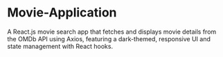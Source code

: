 # Movie-Application
A React.js movie search app that fetches and displays movie details from the OMDb API using Axios, featuring a dark-themed, responsive UI and state management with React hooks.
